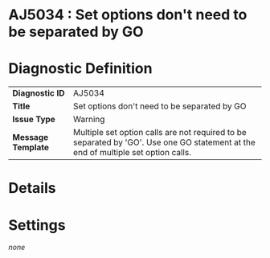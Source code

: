 # AJ5034 : Set options don't need to be separated by GO

# Diagnostic Definition

<table>
  <tr>
    <td class="header"><b>Diagnostic ID</b></td>
    <td>AJ5034</td>
  </tr>
  <tr>
    <td class="header"><b>Title</b></td>
    <td>Set options don't need to be separated by GO</td>
  </tr>
  <tr>
    <td class="header"><b>Issue Type</b></td>
    <td>Warning</td>
  </tr>
  <tr>
    <td class="header"><b>Message Template</b></td>
    <td>Multiple set option calls are not required to be separated by 'GO'. Use one GO statement at the end  of multiple set option calls.</td>
  </tr>
  
</table>

# Details



# Settings

*none*

